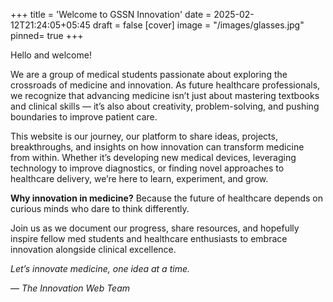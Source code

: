 +++
title = 'Welcome to GSSN Innovation'
date = 2025-02-12T21:24:05+05:45
draft = false
[cover]
image = "/images/glasses.jpg"
pinned= true
+++

Hello and welcome!

We are a group of medical students passionate about exploring the crossroads of medicine and innovation. As future healthcare professionals, we recognize that advancing medicine isn’t just about mastering textbooks and clinical skills — it’s also about creativity, problem-solving, and pushing boundaries to improve patient care.

This website is our journey, our platform to share ideas, projects, breakthroughs, and insights on how innovation can transform medicine from within. Whether it’s developing new medical devices, leveraging technology to improve diagnostics, or finding novel approaches to healthcare delivery, we’re here to learn, experiment, and grow.

**Why innovation in medicine?** Because the future of healthcare depends on curious minds who dare to think differently.

Join us as we document our progress, share resources, and hopefully inspire fellow med students and healthcare enthusiasts to embrace innovation alongside clinical excellence.

*Let’s innovate medicine, one idea at a time.*

— *The Innovation Web Team*